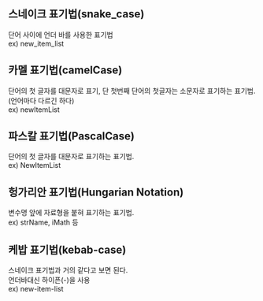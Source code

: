 ## 스네이크 표기법(snake_case)          
단어 사이에 언더 바를 사용한 표기법                
ex) new_item_list                    
           
 
## 카멜 표기법(camelCase)           
단어의 첫 글자를 대문자로 표기, 단 첫번째 단어의 첫글자는 소문자로 표기하는 표기법.             
(언어마다 다르긴 하다)         
ex) newItemList           
              
## 파스칼 표기법(PascalCase)           
단어의 첫 글자를 대문자로 표기하는 표기법.                
ex) NewItemList             

## 헝가리안 표기법(Hungarian Notation)
변수명 앞에 자료형을 붙혀 표기하는 표기법.     
ex) strName, iMath 등

## 케밥 표기법(kebab-case)
스네이크 표기법과 거의 같다고 보면 된다.      
언더바대신 하이픈(-)을 사용     
ex) new-item-list
